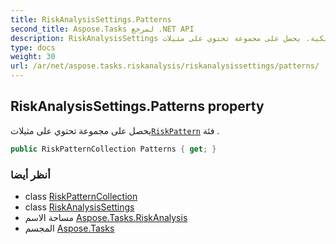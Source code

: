 ```yaml
---
title: RiskAnalysisSettings.Patterns
second_title: Aspose.Tasks لمرجع .NET API
description: RiskAnalysisSettings ملكية. يحصل على مجموعة تحتوي على مثيلاتRiskPattern فئة .
type: docs
weight: 30
url: /ar/net/aspose.tasks.riskanalysis/riskanalysissettings/patterns/
---
```

## RiskAnalysisSettings.Patterns property

يحصل على مجموعة تحتوي على مثيلات[`RiskPattern`](../../riskpattern/) فئة .

```csharp
public RiskPatternCollection Patterns { get; }
```

### أنظر أيضا

* class [RiskPatternCollection](../../riskpatterncollection/)
* class [RiskAnalysisSettings](../)
* مساحة الاسم [Aspose.Tasks.RiskAnalysis](../../riskanalysissettings/)
* المجسم [Aspose.Tasks](../../../)


